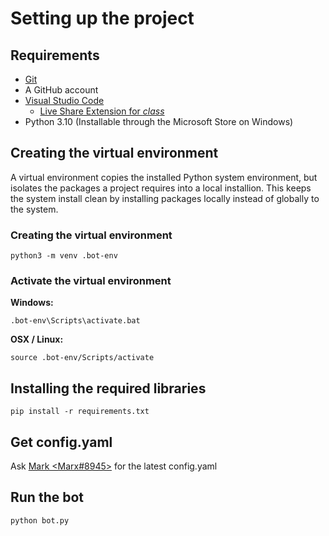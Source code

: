 # Setting up the project

## Requirements

* [Git](https://git-scm.com/downloads)
* A GitHub account
* [Visual Studio Code](https://code.visualstudio.com/download)
    * [Live Share Extension for *class*](https://marketplace.visualstudio.com/items?itemName=MS-vsliveshare.vsliveshare)
* Python 3.10 (Installable through the Microsoft Store on Windows)

## Creating the virtual environment

A virtual environment copies the installed Python system environment, but isolates the packages a project requires into a local installion. This keeps the system install clean by installing packages locally instead of globally to the system.

### **Creating the virtual environment**

```
python3 -m venv .bot-env
```

### **Activate the virtual environment**

**Windows:**

```
.bot-env\Scripts\activate.bat
```

**OSX / Linux:**

```
source .bot-env/Scripts/activate
```

## Installing the required libraries

```
pip install -r requirements.txt
```

## Get config.yaml
Ask [Mark <Marx#8945>](https://github.com/bearlikelion) for the latest config.yaml

## Run the bot

```
python bot.py
```
